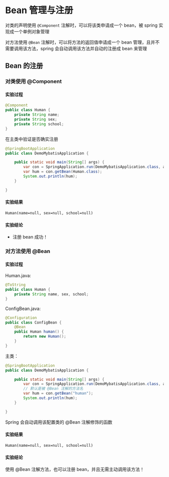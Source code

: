 # Bean 管理与注册

对类的声明使用 `@Component` 注解时，可以将该类申请成一个 bean，被 spring 实现成一个单例对象管理

对方法使用 `@Bean` 注解时，可以将方法的返回值申请成一个 bean 管理，且并不需要调用该方法，spring 会自动调用该方法并自动的注册成 bean 来管理

## Bean 的注册

### 对类使用 @Component

#### 实验过程

```java
@Component
public class Human {
    private String name;
    private String sex;
    private String school;
}
```


在主类中验证是否确实注册

```java
@SpringBootApplication
public class DemoMybatisApplication {

	public static void main(String[] args) {
		var con = SpringApplication.run(DemoMybatisApplication.class, args);
		var hum = con.getBean(Human.class);
		System.out.println(hum);
	}

}
```

#### 实验结果


```
Human(name=null, sex=null, school=null)
```

#### 实验结论

- 注册 bean 成功！

### 对方法使用 @Bean

#### 实验过程

Human.java:

```java
@ToString
public class Human {
    private String name, sex, school;
}
```

ConfigBean.java:

```java
@Configuration
public class ConfigBean {
    @Bean
    public Human human() {
        return new Human();
    }
}
```

主类：

```java
@SpringBootApplication
public class DemoMybatisApplication {

	public static void main(String[] args) {
		var con = SpringApplication.run(DemoMybatisApplication.class, args);
        // 默认是被 @Bean 注解的方法名
		var hum = con.getBean("human");
		System.out.println(hum);
	}

}
```

Spring 会自动调用该配置类的 @Bean 注解修饰的函数

#### 实验结果

```
Human(name=null, sex=null, school=null)
```

#### 实验结论

使用 @Bean 注解方法，也可以注册 bean，并且无需主动调用该方法！

